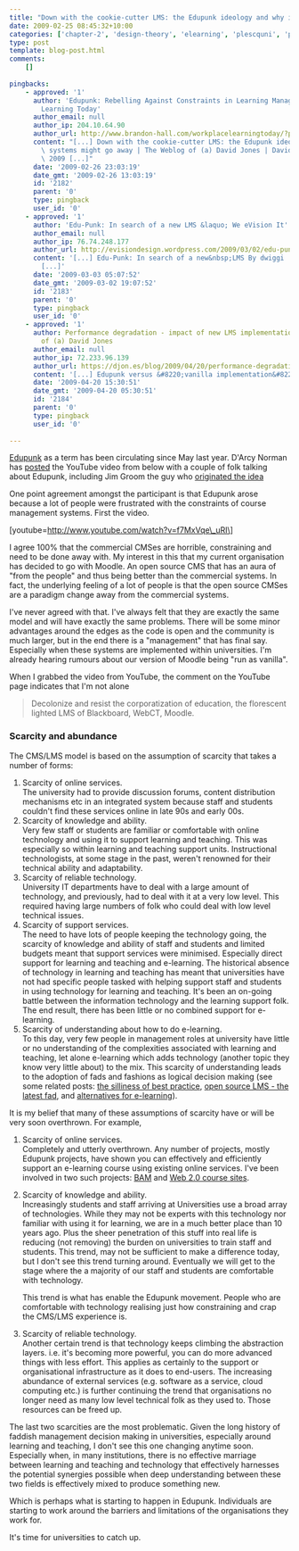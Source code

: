 ```yaml
---
title: "Down with the cookie-cutter LMS: the Edupunk ideology and why integrated systems might go away"
date: 2009-02-25 08:45:32+10:00
categories: ['chapter-2', 'design-theory', 'elearning', 'plescquni', 'psframework', 'thesis']
type: post
template: blog-post.html
comments:
    []
    
pingbacks:
    - approved: '1'
      author: 'Edupunk: Rebelling Against Constraints in Learning Management | Workplace
        Learning Today'
      author_email: null
      author_ip: 204.10.64.90
      author_url: http://www.brandon-hall.com/workplacelearningtoday/?p=3205
      content: "[...] Down with the cookie-cutter LMS: the Edupunk ideology and why integrated\
        \ systems might go away | The Weblog of (a) David Jones | David Jones \_| 25 February\
        \ 2009 [...]"
      date: '2009-02-26 23:03:19'
      date_gmt: '2009-02-26 13:03:19'
      id: '2182'
      parent: '0'
      type: pingback
      user_id: '0'
    - approved: '1'
      author: 'Edu-Punk: In search of a new LMS &laquo; We eVision It'
      author_email: null
      author_ip: 76.74.248.177
      author_url: http://evisiondesign.wordpress.com/2009/03/02/edu-punk-in-search-of-a-new-lms/
      content: '[...] Edu-Punk: In search of a new&nbsp;LMS By dwiggi  https://djon.es/blog/2009/02/25/down-with-the-cookie-cutter-lms-the-edupunk-ideology-and...
        [...]'
      date: '2009-03-03 05:07:52'
      date_gmt: '2009-03-02 19:07:52'
      id: '2183'
      parent: '0'
      type: pingback
      user_id: '0'
    - approved: '1'
      author: Performance degradation - impact of new LMS implementation &laquo; The Weblog
        of (a) David Jones
      author_email: null
      author_ip: 72.233.96.139
      author_url: https://djon.es/blog/2009/04/20/performance-degradation-impact-of-new-lms-implementation/
      content: '[...] Edupunk versus &#8220;vanilla implementation&#8221;; [...]'
      date: '2009-04-20 15:30:51'
      date_gmt: '2009-04-20 05:30:51'
      id: '2184'
      parent: '0'
      type: pingback
      user_id: '0'
    
---
```

[Edupunk](http://en.wikipedia.org/wiki/Edupunk) as a term has been circulating since May last year. D'Arcy Norman has [posted](http://www.darcynorman.net/2009/02/24/now-this-is-edupunk/) the YouTube video from below with a couple of folk talking about Edupunk, including Jim Groom the guy who [originated the idea](http://bavatuesdays.com/the-glass-bees/)

One point agreement amongst the participant is that Edupunk arose because a lot of people were frustrated with the constraints of course management systems. First the video.

\[youtube=http://www.youtube.com/watch?v=f7MxVqe\_uRI\]

I agree 100% that the commercial CMSes are horrible, constraining and need to be done away with. My interest in this that my current organisation has decided to go with Moodle. An open source CMS that has an aura of "from the people" and thus being better than the commercial systems. In fact, the underlying feeling of a lot of people is that the open source CMSes are a paradigm change away from the commercial systems.

I've never agreed with that. I've always felt that they are exactly the same model and will have exactly the same problems. There will be some minor advantages around the edges as the code is open and the community is much larger, but in the end there is a "management" that has final say. Especially when these systems are implemented within universities. I'm already hearing rumours about our version of Moodle being "run as vanilla".

When I grabbed the video from YouTube, the comment on the YouTube page indicates that I'm not alone

> Decolonize and resist the corporatization of education, the florescent lighted LMS of Blackboard, WebCT, Moodle.

### Scarcity and abundance

The CMS/LMS model is based on the assumption of scarcity that takes a number of forms:

1. Scarcity of online services.  
    The university had to provide discussion forums, content distribution mechanisms etc in an integrated system because staff and students couldn't find these services online in late 90s and early 00s.
2. Scarcity of knowledge and ability.  
    Very few staff or students are familiar or comfortable with online technology and using it to support learning and teaching. This was especially so within learning and teaching support units. Instructional technologists, at some stage in the past, weren't renowned for their technical ability and adaptability.
3. Scarcity of reliable technology.  
    University IT departments have to deal with a large amount of technology, and previously, had to deal with it at a very low level. This required having large numbers of folk who could deal with low level technical issues.
4. Scarcity of support services.  
    The need to have lots of people keeping the technology going, the scarcity of knowledge and ability of staff and students and limited budgets meant that support services were minimised. Especially direct support for learning and teaching and e-learning. The historical absence of technology in learning and teaching has meant that universities have not had specific people tasked with helping support staff and students in using technology for learning and teaching. It's been an on-going battle between the information technology and the learning support folk. The end result, there has been little or no combined support for e-learning.
5. Scarcity of understanding about how to do e-learning.  
    To this day, very few people in management roles at university have little or no understanding of the complexities associated with learning and teaching, let alone e-learning which adds technology (another topic they know very little about) to the mix. This scarcity of understanding leads to the adoption of fads and fashions as logical decision making (see some related posts: [the silliness of best practice](/blog2/2009/02/09/on-the-silliness-of-best-practice-or-why-you-shouldnt-just-copy-successful-organisations/), [open source LMS - the latest fad](/blog2/2009/01/21/open-source-learning-management-systems-the-latest-fad-in-e-learning/), and [alternatives for e-learning](/blog2/2009/02/15/alternatives-for-the-institutional-implementation-of-e-learning-lessons-from-13-years-of-webfuse/)).

It is my belief that many of these assumptions of scarcity have or will be very soon overthrown. For example,

1. Scarcity of online services.  
    Completely and utterly overthrown. Any number of projects, mostly Edupunk projects, have shown you can effectively and efficiently support an e-learning course using existing online services. I've been involved in two such projects: [BAM](/blog2/research/bam-blog-aggregation-management/) and [Web 2.0 course sites](/blog2/2007/07/11/cqus-first-web-20-course-site-goes-live/).
2. Scarcity of knowledge and ability.  
    Increasingly students and staff arriving at Universities use a broad array of technologies. While they may not be experts with this technology nor familiar with using it for learning, we are in a much better place than 10 years ago. Plus the sheer penetration of this stuff into real life is reducing (not removing) the burden on universities to train staff and students. This trend, may not be sufficient to make a difference today, but I don't see this trend turning around. Eventually we will get to the stage where the a majority of our staff and students are comfortable with technology.
    
    This trend is what has enable the Edupunk movement. People who are comfortable with technology realising just how constraining and crap the CMS/LMS experience is.
    
3. Scarcity of reliable technology.  
    Another certain trend is that technology keeps climbing the abstraction layers. i.e. it's becoming more powerful, you can do more advanced things with less effort. This applies as certainly to the support or organisational infrastructure as it does to end-users. The increasing abundance of external services (e.g. software as a service, cloud computing etc.) is further continuing the trend that organisations no longer need as many low level technical folk as they used to. Those resources can be freed up.

The last two scarcities are the most problematic. Given the long history of faddish management decision making in universities, especially around learning and teaching, I don't see this one changing anytime soon. Especially when, in many institutions, there is no effective marriage between learning and teaching and technology that effectively harnesses the potential synergies possible when deep understanding between these two fields is effectively mixed to produce something new.

Which is perhaps what is starting to happen in Edupunk. Individuals are starting to work around the barriers and limitations of the organisations they work for.

It's time for universities to catch up.